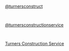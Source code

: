 <!-- sectiontitle:Follow Us -->

</br>

<i class="fa fa-instagram" aria-hidden="true"></i> [@turnersconstruct](thegwam)

</br>

<i class="fa fa-facebook" aria-hidden="true"></i> [@turnersconstructionservice](https://www.facebook.com/turnersconstructionservice/)

</br>

<i class="fa fa-yelp" aria-hidden="true"></i> [Turners Construction Service](https://www.yelp.com/biz/turners-construction-service-fontana)